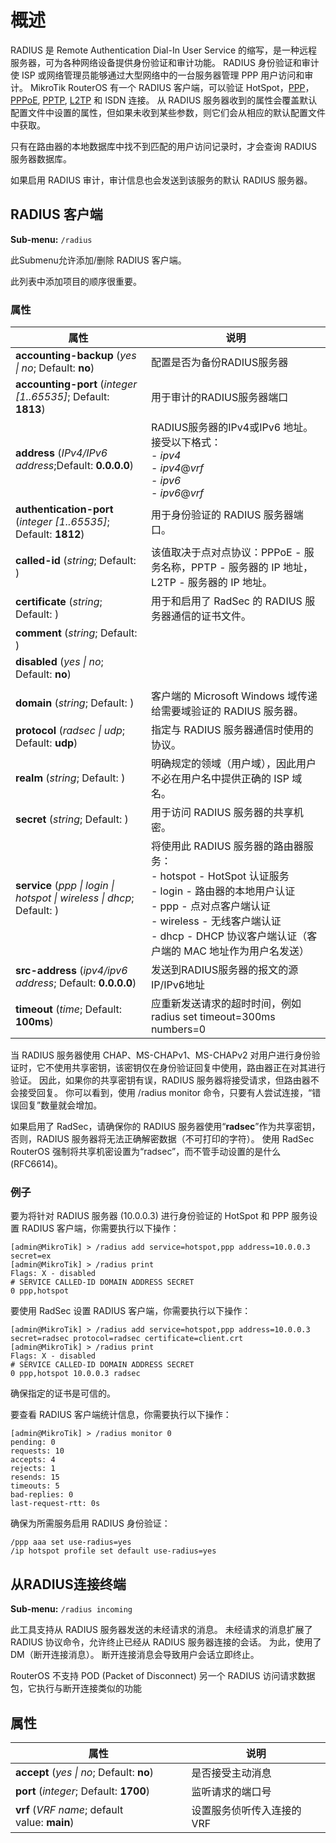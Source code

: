 # 概述

RADIUS 是 Remote Authentication Dial-In User Service 的缩写，是一种远程服务器，可为各种网络设备提供身份验证和审计功能。 RADIUS 身份验证和审计使 ISP 或网络管理员能够通过大型网络中的一台服务器管理 PPP 用户访问和审计。 MikroTik RouterOS 有一个 RADIUS 客户端，可以验证 HotSpot，[PPP](https://help.mikrotik.com/docs/display/ROS/PPP)，[PPPoE](https://help.mikrotik.com/docs/display/ROS/PPPoE), [PPTP](https://help.mikrotik.com/docs/display/ROS/PPTP), [L2TP](https://help.mikrotik.com/docs/display/ROS/L2TP) 和 ISDN 连接。 从 RADIUS 服务器收到的属性会覆盖默认配置文件中设置的属性，但如果未收到某些参数，则它们会从相应的默认配置文件中获取。

只有在路由器的本地数据库中找不到匹配的用户访问记录时，才会查询 RADIUS 服务器数据库。

如果启用 RADIUS 审计，审计信息也会发送到该服务的默认 RADIUS 服务器。

## RADIUS 客户端

 **Sub-menu:** `/radius`

此Submenu允许添加/删除 RADIUS 客户端。

此列表中添加项目的顺序很重要。

### 属性

| 属性                                                                                                                                                                                                                                                                                                                                                     | 说明                                                                                                                                                                                                                                      |
| -------------------------------------------------------------------------------------------------------------------------------------------------------------------------------------------------------------------------------------------------------------------------------------------------------------------------------------------------------- | ----------------------------------------------------------------------------------------------------------------------------------------------------------------------------------------------------------------------------------------- |
| **accounting-backup** (_yes                                     \| no_; Default: **no**)                                                                                                                                                                                                                                                                 | 配置是否为备份RADIUS服务器                                                                                                                                                                                                                |
| **accounting-port** (_integer [1..65535]_; Default: **1813**)                                                                                                                                                                                                                                                                                            | 用于审计的RADIUS服务器端口                                                                                                                                                                                                                |
| **address** (_IPv4/IPv6 address_;Default: **0.0.0.0**)                                                                                                                                                                                                                                                                                                   | RADIUS服务器的IPv4或IPv6 地址。<br>接受以下格式：<br> - _ipv4_  <br> - _ipv4_@_vrf_  <br> - _ipv6_  <br> - _ipv6_@_vrf_                                                                                                                   |
| **authentication-port** (_integer [1..65535]_; Default: **1812**)                                                                                                                                                                                                                                                                                        | 用于身份验证的 RADIUS 服务器端口。                                                                                                                                                                                                        |
| **called-id** (_string_; Default: )                                                                                                                                                                                                                                                                                                                      | 该值取决于点对点协议：PPPoE - 服务名称，PPTP - 服务器的 IP 地址，L2TP - 服务器的 IP 地址。                                                                                                                                                |
| **certificate** (_string_; Default: )                                                                                                                                                                                                                                                                                                                    | 用于和启用了 RadSec 的 RADIUS 服务器通信的证书文件。                                                                                                                                                                                      |
| **comment** (_string_; Default: )                                                                                                                                                                                                                                                                                                                        |                                                                                                                                                                                                                                           |
| **disabled** (_yes                                                                        \| no_; Default: **no**)                                                                                                                                                                                                                                       |
|                                                                                                                                                                                                                                                                                                                                                          |
| **domain** (_string_; Default: )                                                                                                                                                                                                                                                                                                                         | 客户端的 Microsoft Windows 域传递给需要域验证的 RADIUS 服务器。                                                                                                                                                                           |
| **protocol** (_radsec                                                                                                                                                                                                                                                                                                         \| udp_; Default: **udp**) | 指定与 RADIUS 服务器通信时使用的协议。                                                                                                                                                                                                    |
| **realm** (_string_; Default: )                                                                                                                                                                                                                                                                                                                          | 明确规定的领域（用户域），因此用户不必在用户名中提供正确的 ISP 域名。                                                                                                                                                                     |
| **secret** (_string_; Default: )                                                                                                                                                                                                                                                                                                                         | 用于访问 RADIUS 服务器的共享机密。                                                                                                                                                                                                        |
| **service** (_ppp                                                                                                  \| login \| hotspot                                                                                                                         \| wireless                               \| dhcp_; Default: )                            | 将使用此 RADIUS 服务器的路由器服务：<br> - hotspot - HotSpot 认证服务<br> - login - 路由器的本地用户认证<br> - ppp - 点对点客户端认证<br> - wireless - 无线客户端认证<br> - dhcp - DHCP 协议客户端认证（客户端的 MAC 地址作为用户名发送） |
| **src-address** (_ipv4/ipv6 address_; Default: **0.0.0.0**)                                                                                                                                                                                                                                                                                              | 发送到RADIUS服务器的报文的源IP/IPv6地址                                                                                                                                                                                                   |
| **timeout** (_time_; Default: **100ms**)                                                                                                                                                                                                                                                                                                                 | 应重新发送请求的超时时间，例如 radius set timeout=300ms numbers=0                                                                                                                                                                         |

当 RADIUS 服务器使用 CHAP、MS-CHAPv1、MS-CHAPv2 对用户进行身份验证时，它不使用共享密钥，该密钥仅在身份验证回复中使用，路由器正在对其进行验证。 因此，如果你的共享密钥有误，RADIUS 服务器将接受请求，但路由器不会接受回复。 你可以看到，使用 /radius monitor 命令，只要有人尝试连接，“错误回复”数量就会增加。

如果启用了 RadSec，请确保你的 RADIUS 服务器使用“**radsec**”作为共享密钥，否则，RADIUS 服务器将无法正确解密数据（不可打印的字符）。 使用 RadSec RouterOS 强制将共享机密设置为“radsec”，而不管手动设置的是什么 (RFC6614)。

### 例子

要为将针对 RADIUS 服务器 (10.0.0.3) 进行身份验证的 HotSpot 和 PPP 服务设置 RADIUS 客户端，你需要执行以下操作：

````shell
[admin@MikroTik] > /radius add service=hotspot,ppp address=10.0.0.3 secret=ex
[admin@MikroTik] > /radius print
Flags: X - disabled
# SERVICE CALLED-ID DOMAIN ADDRESS SECRET
0 ppp,hotspot

````

要使用 RadSec 设置 RADIUS 客户端，你需要执行以下操作：

```shell
[admin@MikroTik] > /radius add service=hotspot,ppp address=10.0.0.3 secret=radsec protocol=radsec certificate=client.crt
[admin@MikroTik] > /radius print
Flags: X - disabled
# SERVICE CALLED-ID DOMAIN ADDRESS SECRET
0 ppp,hotspot 10.0.0.3 radsec

```

确保指定的证书是可信的。

要查看 RADIUS 客户端统计信息，你需要执行以下操作：

```shell
[admin@MikroTik] > /radius monitor 0
pending: 0
requests: 10
accepts: 4
rejects: 1
resends: 15
timeouts: 5
bad-replies: 0
last-request-rtt: 0s

```

确保为所需服务启用 RADIUS 身份验证：

```shell
/ppp aaa set use-radius=yes
/ip hotspot profile set default use-radius=yes

```

## 从RADIUS连接终端

**Sub-menu:** `/radius incoming`

此工具支持从 RADIUS 服务器发送的未经请求的消息。 未经请求的消息扩展了 RADIUS 协议命令，允许终止已经从 RADIUS 服务器连接的会话。 为此，使用了 DM（断开连接消息）。 断开连接消息会导致用户会话立即终止。

RouterOS 不支持 POD (Packet of Disconnect) 另一个 RADIUS 访问请求数据包，它执行与断开连接类似的功能

## 属性

| 属性                                                             | 说明                       |
| ---------------------------------------------------------------- | -------------------------- |
| **accept** (_yes                        \| no_; Default: **no**) | 是否接受主动消息           |
| **port** (_integer_; Default: **1700**)                          | 监听请求的端口号           |
| **vrf** (_VRF name_; default value: **main**)                    | 设置服务侦听传入连接的 VRF |
